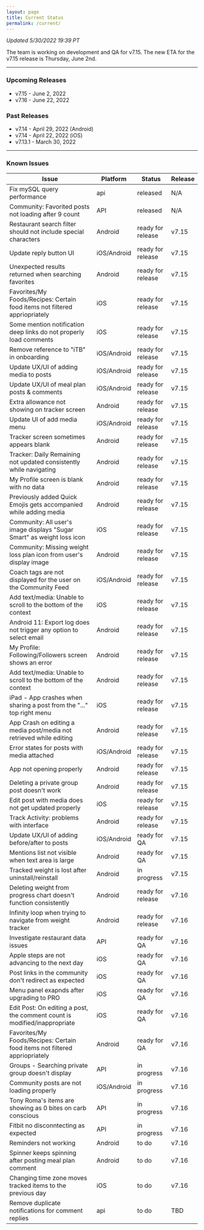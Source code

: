 ```yaml
---
layout: page
title: Current Status
permalink: /current/
---
```


_Updated 5/30/2022 19:39 PT_

The team is working on development and QA for v7.15. The new ETA for the v7.15 release is Thursday, June 2nd.

***

### Upcoming Releases
- v7.15   - June 2, 2022
- v7.16   - June 22, 2022
 
### Past Releases
- v7.14   - April 29, 2022 (Android)
- v7.14   - April 22, 2022 (iOS)
- v7.13.1 - March 30, 2022

***

### Known Issues

|Issue                          |Platform   | Status    | Release           |
| ---                           | ---       | ---       | ---               |
|Fix mySQL query performance|api|released| N/A|
|Community: Favorited posts not loading after 9 count|API|released| N/A|
|Restaurant search filter should not include special characters|Android|ready for release| v7.15|
|Update reply button UI|iOS/Android|ready for release| v7.15|
|Unexpected results returned when searching favorites|Android|ready for release| v7.15|
|Favorites/My Foods/Recipes: Certain food items not filtered appriopriately|iOS|ready for release| v7.15|
|Some mention notification deep links do not properly load comments|iOS|ready for release| v7.15|
|Remove reference to "iTB" in onboarding|iOS/Android|ready for release| v7.15|
|Update UX/UI of adding media to posts|iOS/Android|ready for release| v7.15|
|Update UX/UI of meal plan posts & comments|iOS/Android|ready for release| v7.15|
|Extra allowance not showing on tracker screen|Android|ready for release| v7.15|
|Update UI of add media menu|iOS/Android|ready for release| v7.15|
|Tracker screen sometimes appears blank|Android|ready for release| v7.15|
|Tracker: Daily Remaining not updated consistently while navigating|Android|ready for release| v7.15|
|My Profile screen is blank with no data|Android|ready for release| v7.15|
|Previously added Quick Emojis gets accompanied while adding media|Android|ready for release| v7.15|
|Community: All user's image displays "Sugar Smart" as weight loss icon|iOS|ready for release| v7.15|
|Community: Missing weight loss plan icon from user's display image|Android|ready for release| v7.15|
|Coach tags are not displayed for the user on the Community Feed|iOS/Android|ready for release| v7.15|
|Add text/media: Unable to scroll to the bottom of the context|iOS|ready for release| v7.15|
|Android 11: Export log does not trigger any option to select email|Android|ready for release| v7.15|
|My Profile: Following/Followers screen shows an error|Android|ready for release| v7.15|
|Add text/media: Unable to scroll to the bottom of the context|Android|ready for release| v7.15|
|iPad - App crashes when sharing a post from the "..." top right menu|iOS|ready for release| v7.15|
|App Crash on editing a media post/media not retrieved while editing|Android|ready for release| v7.15|
|Error states for posts with media attached|iOS/Android|ready for release| v7.15|
|App not opening properly |Android|ready for release| v7.15|
|Deleting a private group post doesn't work|Android|ready for release| v7.15|
|Edit post with media does not get updated properly|iOS|ready for release| v7.15|
|Track Activity: problems with interface|Android|ready for release| v7.15|
|Update UX/UI of adding before/after to posts|iOS/Android|ready for QA| v7.15|
|Mentions list not visible when text area is large|Android|ready for QA| v7.15|
|Tracked weight is lost after uninstall/reinstall |Android|in progress| v7.15|
|Deleting weight from progress chart doesn't function consistently|Android|ready for release| v7.16|
|Infinity loop when trying to navigate from weight tracker|Android|ready for release| v7.16|
|Investigate restaurant data issues|API|ready for QA| v7.16|
|Apple steps are not advancing to the next day|iOS|ready for QA| v7.16|
|Post links in the community don't redirect as expected|iOS|ready for QA| v7.16|
|Menu panel exapnds after upgrading to PRO|iOS|ready for QA| v7.16|
|Edit Post: On editing a post, the comment count is modified/inappropriate|iOS|ready for QA| v7.16|
|Favorites/My Foods/Recipes: Certain food items not filtered appriopriately|Android|ready for QA| v7.16|
|Groups - Searching private group doesn't display|API|in progress| v7.16|
|Community posts are not loading properly|iOS/Android|in progress| v7.16|
|Tony Roma's items are showing as 0 bites on carb conscious|API|in progress| v7.16|
|Fitbit no disconntecting as expected|API|in progress| v7.16|
|Reminders not working|Android|to do| v7.16|
|Spinner keeps spinning after posting meal plan comment|Android|to do| v7.16|
|Changing time zone moves tracked items to the previous day|iOS|to do| v7.16|
|Remove duplicate notifications for comment replies|api|to do| TBD|
